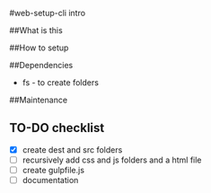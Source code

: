 #web-setup-cli
intro

##What is this

##How to setup

##Dependencies
- fs - to create folders

##Maintenance


## TO-DO checklist
- [x] create dest and src folders
- [ ] recursively add css and js folders and a html file
- [ ] create gulpfile.js
- [ ] documentation
